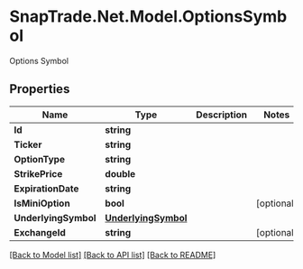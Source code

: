 # SnapTrade.Net.Model.OptionsSymbol
Options Symbol

## Properties

Name | Type | Description | Notes
------------ | ------------- | ------------- | -------------
**Id** | **string** |  | 
**Ticker** | **string** |  | 
**OptionType** | **string** |  | 
**StrikePrice** | **double** |  | 
**ExpirationDate** | **string** |  | 
**IsMiniOption** | **bool** |  | [optional] 
**UnderlyingSymbol** | [**UnderlyingSymbol**](UnderlyingSymbol.md) |  | 
**ExchangeId** | **string** |  | [optional] 

[[Back to Model list]](../README.md#documentation-for-models) [[Back to API list]](../README.md#documentation-for-api-endpoints) [[Back to README]](../README.md)

